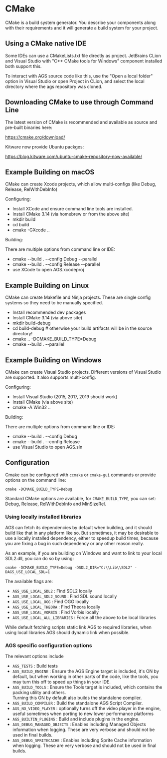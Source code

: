# CMake

CMake is a build system generator. You describe your components along with their requirements and it will generate a build system for your project.


## Using a CMake native IDE

Some IDEs can use a CMakeLists.txt file directly as project. JetBrains CLion and Visual Studio with "C++ CMake tools for Windows" component installed both support this. 

To interact with AGS source code like this, use the "Open a local folder" option in Visual Studio or open Project in CLion, 
and select the local directory where the ags repository was cloned.


## Downloading CMake to use through Command Line

The latest version of CMake is recommended and available as source and pre-built binaries here:

https://cmake.org/download/

Kitware now provide Ubuntu packges:

https://blog.kitware.com/ubuntu-cmake-repository-now-available/


## Example Building on macOS

CMake can create Xcode projects, which allow multi-configs (like Debug, Release, RelWithDebInfo)

Configuring:

 - Install XCode and ensure command line tools are installed.
 - Install CMake 3.14 (via homebrew or from the above site)
 - mkdir build
 - cd build
 - cmake -GXcode ..

Building:

There are multiple options from command line or IDE:

   - cmake --build . --config Debug --parallel
   - cmake --build . --config Release --parallel
   - use XCode to open AGS.xcodeproj


## Example Building on Linux

CMake can create Makefile and Ninja projects. These are single config systems so they need to be manually specified.

 - Install recommended dev packages
 - Install CMake 3.14 (via above site)
 - mkdir build-debug
 - cd build-debug  # otherwise your build artifacts will be in the source directory!
 - cmake .. -DCMAKE_BUILD_TYPE=Debug
 - cmake --build . --parallel


## Example Building on Windows

CMake can create Visual Studio projects. Different versions of Visual Studio are supported. It also supports multi-config.

Configuring:

 - Install Visual Studio (2015, 2017, 2019 should work)
 - Install CMake (via above site)
 - cmake -A Win32 ..

Building:

There are multiple options from command line or IDE:

 - cmake --build . --config Debug
 - cmake --build . --config Release
 - use Visual Studio to open AGS.sln


## Configuration

Cmake can be configured with `ccmake` or `cmake-gui` commands or provide options on the command line:

    cmake -DCMAKE_BUILD_TYPE=Debug

Standard CMake options are available, for `CMAKE_BUILD_TYPE`, you can set: Debug, Release, RelWithDebInfo and MinSizeRel.


### Using locally installed libraries

AGS can fetch its dependencies by default when building, and it should build like that in any platform like so. 
But sometimes, it may be desirable to use a locally installed dependency, either to speedup build times, because you 
are fixing a bug in such dependency or any other reason really.

As an example, if you are building on Windows and want to link to your local SDL2.dll, you can do so by using:

    cmake -DCMAKE_BUILD_TYPE=Debug -DSDL2_DIR="C:\\Lib\\SDL2" -DAGS_USE_LOCAL_SDL=1

The available flags are:

- `AGS_USE_LOCAL_SDL2` : Find SDL2 locally
- `AGS_USE_LOCAL_SDL2_SOUND` : Find SDL sound locally
- `AGS_USE_LOCAL_OGG` : Find OGG locally
- `AGS_USE_LOCAL_THEORA` : Find Theora locally
- `AGS_USE_LOCAL_VORBIS` : Find Vorbis locally
- `AGS_USE_LOCAL_ALL_LIBRARIES` : Force all the above to be local libraries

While default fetching scripts static link AGS to required libraries, when using local libraries AGS should dynamic link
when possible.


### AGS specific configuration options

The relevant options include

- `AGS_TESTS` : Build tests
- `AGS_BUILD_ENGINE` : Ensure the AGS Engine target is included, it's ON by default, but when working in other parts of 
  the code, like the tools, you may turn this off to speed up things in your IDE.
- `AGS_BUILD_TOOLS` : Ensure the Tools target is included, which contains the packing utility and others.  
  Turning this ON by default also builds the standalone compiler.
- `AGS_BUILD_COMPILER` : Build the standalone AGS Script Compiler.
- `AGS_NO_VIDEO_PLAYER` : optionally turns off the video player in the engine, useful sometimes when porting to new 
  lower performance platforms
- `AGS_BUILTIN_PLUGINS` : Build and include plugins in the engine.
- `AGS_DEBUG_MANAGED_OBJECTS` : Enables including Managed Objects information when logging. 
  These are very verbose and should not be used in final builds.
- `AGS_DEBUG_SPRITECACHE` : Enables including Sprite Cache  information when logging. 
  These are very verbose and should not be used in final builds.
